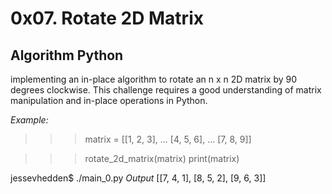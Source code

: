 # 0x07. Rotate 2D Matrix

## Algorithm Python

implementing an in-place algorithm to rotate an n x n 2D matrix by 90 degrees clockwise. This challenge requires a good understanding of matrix manipulation and in-place operations in Python.

*Example:* 
>>> matrix = [[1, 2, 3],
...              [4, 5, 6],
...              [7, 8, 9]]

>>> rotate_2d_matrix(matrix)
>>> print(matrix)


jessevhedden$ ./main_0.py
_Output_
[[7, 4, 1],
[8, 5, 2],
[9, 6, 3]]
